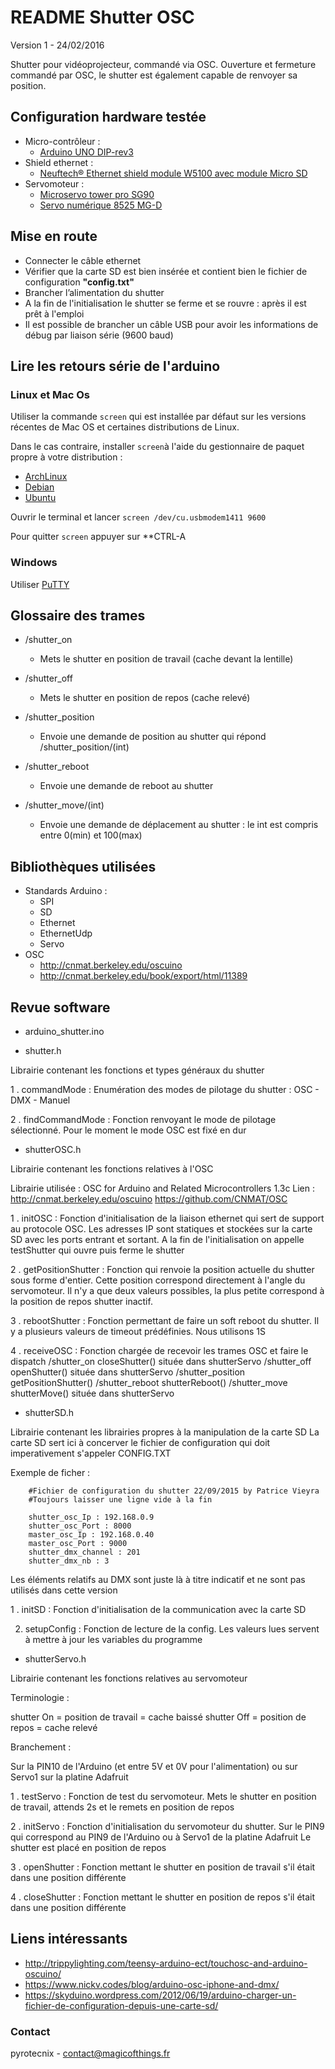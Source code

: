 # README Shutter OSC
Version 1 - 24/02/2016


Shutter pour vidéoprojecteur, commandé via OSC.
Ouverture et fermeture commandé par OSC, le shutter est également capable de renvoyer sa position.


## Configuration hardware testée

* Micro-contrôleur :
	* [Arduino UNO DIP-rev3](http://boutique.semageek.com/fr/2-arduino-uno-dip-rev3-7640152110092.html)
* Shield ethernet :
	* [Neuftech® Ethernet shield module W5100 avec module Micro SD](http://www.amazon.fr/dp/B00PQA6G8O/ref=sr_ph?ie=UTF8&qid=1456398408&sr=1&keywords=neuftech)
* Servomoteur :
	* [Microservo tower pro SG90](http://boutique.semageek.com/fr/104-micro-servo-tower-pro-sg90.html)
	* [Servo numérique 8525 MG-D](http://www.a2pro-online.com/servo-numerique-7525-mg-d.html)


## Mise en route ##

* Connecter le câble ethernet
* Vérifier que la carte SD est bien insérée et contient bien le fichier de configuration **"config.txt"**
* Brancher l’alimentation du shutter
* A la fin de l'initialisation le shutter se ferme et se rouvre : après il est prêt à l'emploi
* Il est possible de brancher un câble USB pour avoir les informations de débug par liaison série (9600 baud)

## Lire les retours série de l'arduino ##

### Linux et Mac Os ###

Utiliser la commande `screen` qui est installée par défaut sur les versions récentes de Mac OS et certaines distributions de Linux.

Dans le cas contraire, installer `screen`à l'aide du gestionnaire de paquet propre à votre distribution :
* [ArchLinux](https://wiki.archlinux.org/index.php/GNU_Screen)
* [Debian](https://wiki.debian.org/fr/Screen)
* [Ubuntu](https://doc.ubuntu-fr.org/screen)

Ouvrir le terminal et lancer `screen /dev/cu.usbmodem1411 9600`

Pour quitter `screen` appuyer sur **CTRL-A

### Windows ###

Utiliser [PuTTY](http://www.putty.org/)

## Glossaire des trames ##

* /shutter_on
	* Mets le shutter en position de travail (cache devant la lentille)
* /shutter_off
	* Mets le shutter en position de repos (cache relevé)

* /shutter_position
	* Envoie une demande de position au shutter qui répond /shutter_position/(int)

* /shutter_reboot
	* Envoie une demande de reboot au shutter

* /shutter_move/(int)
	* Envoie une demande de déplacement au shutter : le int est compris entre 0(min) et 100(max)

## Bibliothèques utilisées ##
* Standards Arduino :
	* SPI
	* SD
	* Ethernet
	* EthernetUdp
	* Servo
* OSC
	* http://cnmat.berkeley.edu/oscuino
	* http://cnmat.berkeley.edu/book/export/html/11389

## Revue software ##

 * arduino_shutter.ino

 * shutter.h

 Librairie contenant les fonctions et types généraux du shutter

 1 . commandMode : Enumération des modes de pilotage du shutter : OSC - DMX - Manuel

 2 . findCommandMode : Fonction renvoyant le mode de pilotage sélectionné. Pour le moment le mode OSC est fixé en dur


 * shutterOSC.h

 Librairie contenant les fonctions relatives à l'OSC

 Librairie utilisée : OSC for Arduino and Related Microcontrollers 1.3c
 Lien : http://cnmat.berkeley.edu/oscuino
 			 https://github.com/CNMAT/OSC

 1 . initOSC : Fonction d'initialisation de la liaison ethernet qui sert de support au protocole OSC.
 							Les adresses IP sont statiques et stockées sur la carte SD avec les ports entrant et sortant.
 							A la fin de l'initialisation on appelle testShutter qui ouvre puis ferme le shutter

 2 . getPositionShutter : Fonction qui renvoie la position actuelle du shutter sous forme d'entier.
 												 Cette position correspond directement à l'angle du servomoteur. Il n'y a
 												 que deux valeurs possibles, la plus petite correspond à la position de repos
 												 shutter inactif.

 3 . rebootShutter : Fonction permettant de faire un soft reboot du shutter. Il y a plusieurs valeurs de timeout prédéfinies. Nous utilisons 1S

 4 . receiveOSC : Fonction chargée de recevoir les trames OSC et faire le dispatch
 									/shutter_on       closeShutter()  située dans shutterServo
 									/shutter_off      openShutter()   située dans shutterServo
 									/shutter_position getPositionShutter()
 									/shutter_reboot   shutterReboot()
 									/shutter_move     shutterMove() située dans shutterServo

 * shutterSD.h

 Librairie contenant les librairies propres à la manipulation de la carte SD
 La carte SD sert ici à concerver le fichier de configuration qui doit imperativement s'appeler CONFIG.TXT

 Exemple de ficher :

		#Fichier de configuration du shutter 22/09/2015 by Patrice Vieyra
		#Toujours laisser une ligne vide à la fin

		shutter_osc_Ip : 192.168.0.9
		shutter_osc_Port : 8000
		master_osc_Ip : 192.168.0.40
		master_osc_Port : 9000
		shutter_dmx_channel : 201
		shutter_dmx_nb : 3


 Les éléments relatifs au DMX sont juste là à titre indicatif et ne sont pas utilisés dans cette version

 1 . initSD : Fonction d'initialisation de la communication avec la carte SD

 2. setupConfig : Fonction de lecture de la config. Les valeurs lues servent à mettre à jour les variables du programme

 * shutterServo.h

 Librairie contenant les fonctions relatives au servomoteur

 Terminologie :

 shutter On = position de travail = cache baissé
 shutter Off = position de repos = cache relevé

 Branchement :

 Sur la PIN10 de l'Arduino (et entre 5V et 0V pour l'alimentation) ou sur Servo1 sur la platine Adafruit

 1 . testServo : Fonction de test du servomoteur. Mets le shutter en position de travail, attends 2s et le remets en position de repos

 2 . initServo : Fonction d'initialisation du servomoteur du shutter. Sur le PIN9 qui correspond au PIN9 de l'Arduino ou à Servo1 de la platine Adafruit
 							 Le shutter est placé en position de repos

 3 . openShutter : Fonction mettant le shutter en position de travail s'il était dans une position différente

 4 . closeShutter : Fonction mettant le shutter en position de repos s'il était dans une position différente


## Liens intéressants ##

* http://trippylighting.com/teensy-arduino-ect/touchosc-and-arduino-oscuino/
* https://www.nickv.codes/blog/arduino-osc-iphone-and-dmx/
* https://skyduino.wordpress.com/2012/06/19/arduino-charger-un-fichier-de-configuration-depuis-une-carte-sd/

### Contact ###

pyrotecnix - contact@magicofthings.fr
